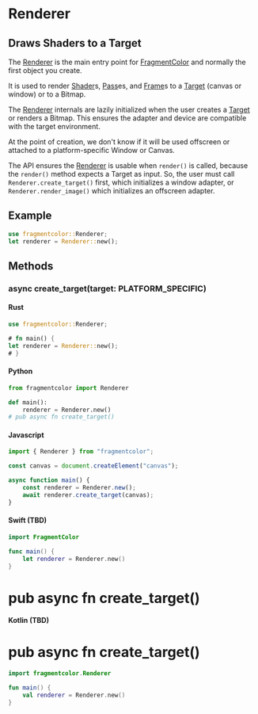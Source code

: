 # Renderer

## Draws Shaders to a Target

The [Renderer](https://fragmentcolor.org/docs/api/renderer) is the main entry point for
[FragmentColor](https://fragmentcolor.org) and normally the first object you create.

It is used to render
[Shader](https://fragmentcolor.org/docs/api/shader)s,
[Pass](https://fragmentcolor.org/docs/api/pass)es, and
[Frame](https://fragmentcolor.org/docs/api/frame)s
to a [Target](https://fragmentcolor.org/docs/api/target) (canvas or window) or to a Bitmap.

The [Renderer](https://fragmentcolor.org/docs/api/renderer) internals are lazily initialized
when the user creates a [Target](https://fragmentcolor.org/docs/api/target) or renders a Bitmap.
This ensures the adapter and device are compatible with the target environment.

At the point of creation, we don't know if it will be used offscreen
or attached to a platform-specific Window or Canvas.

The API ensures the [Renderer](https://fragmentcolor.org/docs/api/renderer) is usable when `render()` is called,
because
the `render()` method expects a Target as input. So, the user must call
`Renderer.create_target()` first, which initializes a window adapter, or
`Renderer.render_image()` which initializes an offscreen adapter.

## Example

```rust
use fragmentcolor::Renderer;
let renderer = Renderer::new();
```

## Methods

### async create_target(target: PLATFORM_SPECIFIC)

#### Rust

```rust
use fragmentcolor::Renderer;

# fn main() {
let renderer = Renderer::new();
# }
```

#### Python

```python
from fragmentcolor import Renderer

def main():
    renderer = Renderer.new()
# pub async fn create_target()
```

#### Javascript

```javascript
import { Renderer } from "fragmentcolor";

const canvas = document.createElement("canvas");

async function main() {
    const renderer = Renderer.new();
    await renderer.create_target(canvas);
}
```

#### Swift (TBD)

```swift
import FragmentColor

func main() {
    let renderer = Renderer.new()
}
```

# pub async fn create_target()

#### Kotlin (TBD)

# pub async fn create_target()

```kotlin
import fragmentcolor.Renderer

fun main() {
    val renderer = Renderer.new()
}
```
